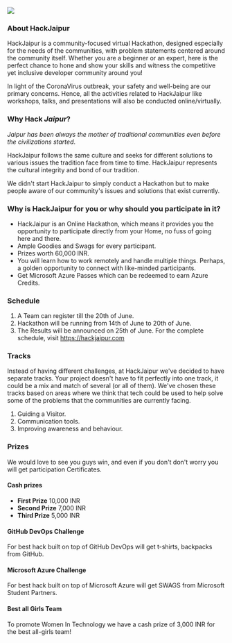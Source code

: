 ![](https://github.com/heromayank2/HackJaipur-Website/blob/master/images/cover2.jpg)
### About HackJaipur

HackJaipur is a community-focused virtual Hackathon, designed especially for the needs of the communities, with problem statements centered around the community itself. Whether you are a beginner or an expert, here is the perfect chance to hone and show your skills and witness the competitive yet inclusive developer community around you!  

In light of the CoronaVirus outbreak, your safety and well-being are our primary concerns. Hence, all the activities related to HackJaipur like workshops, talks, and presentations will also be conducted online/virtually. 

### Why Hack *Jaipur*?
_Jaipur has been always the mother of traditional communities even before the civilizations started_.

HackJaipur follows the same culture and seeks for different solutions to various issues the tradition face from time to time. HackJaipur represents the cultural integrity and bond of our tradition. 

We didn't start HackJaipur to simply conduct a Hackathon but to make people aware of our community's issues and solutions that exist currently.

### Why is HackJaipur for you or why should you participate in it?

* HackJaipur is an Online Hackathon, which means it provides you the opportunity to participate directly from your Home, no fuss of going here and there.
* Ample Goodies and Swags for every participant.
* Prizes worth 60,000 INR.
* You will learn how to work remotely and handle multiple things. Perhaps, a golden opportunity to connect with like-minded participants.
* Get Microsoft Azure Passes which can be redeemed to earn Azure Credits.

### Schedule

1. A Team can register till the 20th of June.
2. Hackathon will be running from 14th of June to 20th of June.
3. The Results will be announced on 25th of June.
For the complete schedule, visit https://hackjaipur.com

### Tracks

Instead of having different challenges, at HackJaipur we've decided to have separate tracks. Your project doesn't have to fit perfectly into one track, it could be a mix and match of several (or all of them). We've chosen these tracks based on areas where we think that tech could be used to help solve some of the problems that the communities are currently facing.
1. Guiding a Visitor.
2. Communication tools.
3. Improving awareness and behaviour.

### Prizes
We would love to see you guys win, and even if you don't don't worry you will get participation Certificates.  
#### Cash prizes
* **First Prize** 10,000 INR
* **Second Prize** 7,000 INR
* **Third Prize** 5,000 INR

#### GitHub DevOps Challenge
For best hack built on top of GitHub DevOps will get t-shirts, backpacks from GitHub.

#### Microsoft Azure Challenge
For best hack built on top of Microsoft Azure will get SWAGS from Microsoft Student Partners.

#### Best all Girls Team
To promote Women In Technology we have a cash prize of 3,000 INR for the best all-girls team!
